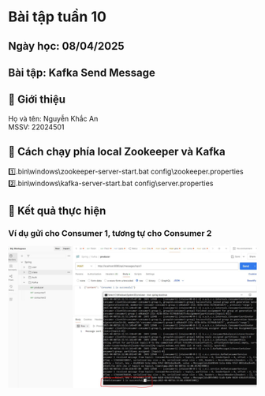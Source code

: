 # Bài tập tuần 10
## Ngày học: 08/04/2025
## Bài tập: Kafka Send Message

## 📌 Giới thiệu
Họ và tên: Nguyễn Khắc An\
MSSV: 22024501
## 📌 Cách chạy phía local Zookeeper và Kafka
1️⃣.bin\windows\zookeeper-server-start.bat config\zookeeper.properties \
2️⃣.bin\windows\kafka-server-start.bat config\server.properties
## 📌 Kết quả thực hiện
### Ví dụ gửi cho Consumer 1, tương tự cho Consumer 2
![Alt text](1.JPG)


